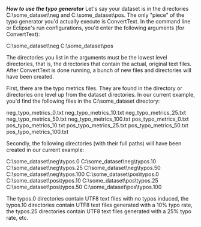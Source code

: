 ***How to use the typo generator***
Let's say your dataset is in the directories C:\some_dataset\neg and C:\some_dataset\pos. The only "piece" of the typo generator you'd actually execute is ConvertText. In the command line or Eclipse's run configurations, you'd enter the following arguments (for ConvertText):

C:\some_dataset\neg C:\some_dataset\pos

The directories you list in the arguments must be the lowest level directories, that is, the directories that contain the actual, original text files. After ConvertText is done running, a bunch of new files and directories will have been created.

First, there are the typo metrics files. They are found in the directory or directories one level up from the dataset directories. In our current example, you'd find the following files in the C:\some_dataset directory:

neg_typo_metrics_0.txt
neg_typo_metrics_10.txt
neg_typo_metrics_25.txt
neg_typo_metrics_50.txt
neg_typo_metrics_100.txt
pos_typo_metrics_0.txt
pos_typo_metrics_10.txt
pos_typo_metrics_25.txt
pos_typo_metrics_50.txt
pos_typo_metrics_100.txt

Secondly, the following directories (with their full paths) will have been created in our current example:

C:\some_dataset\neg\typos.0
C:\some_dataset\neg\typos.10
C:\some_dataset\neg\typos.25
C:\some_dataset\neg\typos.50
C:\some_dataset\neg\typos.100
C:\some_dataset\pos\typos.0
C:\some_dataset\pos\typos.10
C:\some_dataset\pos\typos.25
C:\some_dataset\pos\typos.50
C:\some_dataset\pos\typos.100

The typos.0 directories contain UTF8 text files with no typos induced, the typos.10 directories contain UTF8 text files generated with a 10% typo rate, the typos.25 directories contain UTF8 text files generated with a 25% typo rate, etc.